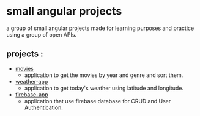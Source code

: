 # small angular projects

a group of small angular projects made for learning purposes and practice using a group of open APIs.

## projects :

* [movies](movies)
  * application to get the movies by year and genre and sort them.
* [weather-app](weather-app)
  * application to get today's weather using latitude and longitude.
* [firebase-app](firebase-app)
  * application that use firebase database for CRUD and User Authentication.